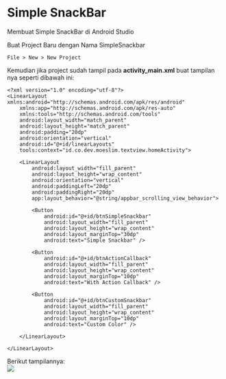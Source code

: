 # Simple SnackBar
Membuat Simple SnackBar di Android Studio<br />

Buat Project Baru dengan Nama SimpleSnackbar
```
File > New > New Project
```
Kemudian jika project sudah tampil pada <b>activity_main.xml</b> buat tampilan nya seperti dibawah ini:
```
<?xml version="1.0" encoding="utf-8"?>
<LinearLayout xmlns:android="http://schemas.android.com/apk/res/android"
    xmlns:app="http://schemas.android.com/apk/res-auto"
    xmlns:tools="http://schemas.android.com/tools"
    android:layout_width="match_parent"
    android:layout_height="match_parent"
    android:padding="20dp"
    android:orientation="vertical"
    android:id="@+id/linearLayouts"
    tools:context="id.co.dev.moeslim.textview.homeActivity">

    <LinearLayout
        android:layout_width="fill_parent"
        android:layout_height="wrap_content"
        android:orientation="vertical"
        android:paddingLeft="20dp"
        android:paddingRight="20dp"
        app:layout_behavior="@string/appbar_scrolling_view_behavior">

        <Button
            android:id="@+id/btnSimpleSnackbar"
            android:layout_width="fill_parent"
            android:layout_height="wrap_content"
            android:layout_marginTop="30dp"
            android:text="Simple Snackbar" />

        <Button
            android:id="@+id/btnActionCallback"
            android:layout_width="fill_parent"
            android:layout_height="wrap_content"
            android:layout_marginTop="10dp"
            android:text="With Action Callback" />

        <Button
            android:id="@+id/btnCustomSnackbar"
            android:layout_width="fill_parent"
            android:layout_height="wrap_content"
            android:layout_marginTop="10dp"
            android:text="Custom Color" />

    </LinearLayout>

</LinearLayout>
```
Berikut tampilannya:<br />
<img src="https://github.com/moeslimdecoded/simple-snackbar/blob/master/views.png" >
